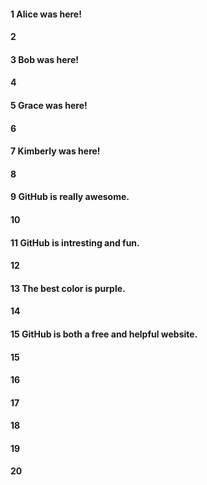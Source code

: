 #### 1 Alice was here!
#### 2
#### 3 Bob was here!
#### 4
#### 5 Grace was here!
#### 6
#### 7 Kimberly was here!
#### 8
#### 9 GitHub is really awesome.
#### 10
#### 11 GitHub is intresting and fun.
#### 12
#### 13 The best color is purple.
#### 14
#### 15 GitHub is both a free and helpful website. 
#### 15 
#### 16
#### 17
#### 18
#### 19
#### 20